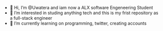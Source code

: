 - 👋 Hi, I’m @Uwatera and iam now a ALX software Engeneering Student
- 👀 I’m interested in studing anything tech and this is my frist repository as a full-stack engineer
- 🌱 I’m currently learning on programming, twitter, creating accounts
<!---
Uwatera/Uwatera is a ✨ special ✨ repository because its `README.md` (this file) appears on your GitHub profile.
You can click the Preview link to take a look at your changes.
--->
